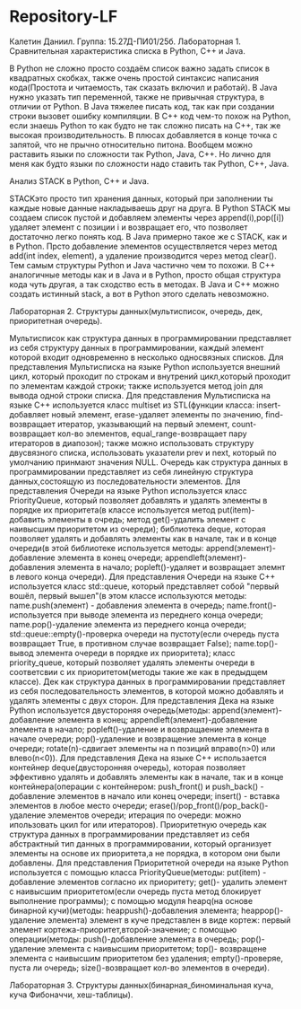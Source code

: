 # Repository-LF
Калетин Даниил. Группа: 15.27Д-ПИ01/25б.
Лабораторная 1.
Сравнительная характеристика списка в Python, C++ и Java.

В Python не сложно просто создаём список важно задать список в квадратных скобках, также очень простой синтаксис написания кода(Простота и читаемость, так сказать включил и работай). В Java нужно указать тип переменной, также не привычная структура, в отличии от Python. В Java тяжелее писать код, так как при создании строки вызовет ошибку компиляции. В C++ код чем-то похож на Python, если знаешь Python то как будто не так сложно писать на C++, так же высокая производительность. В плюсах добавляется в конце точка с запятой, что не прычно относительно питона. Вообщем можно раставить языки по сложности так Python, Java, C++. Но лично для меня как будто языки по сложности надо ставить так Python, C++, Java.

Анализ STACK в Python, C++ и Java.

STACKэто просто тип хранения данных, который при заполнении ты каждые новые данные накладываешь друг на друга.
В Python STACK мы создаем список пустой и добавляем элементы через append(i),pop([i]) удаляет элемент с позиции i и возвращает его, что позволяет достаточно легко понять код. В Java примерно такое же с STACK, как и в Python. Прсто добавление элементов осуществляется через метод add(int index, element), а удаление производится через метод clear(). Тем самым структуры Python и Java частично чем то похожи. В C++ аналогичные методы как и в Java и в Python, просто общая структура кода чуть другая, а так сходство есть в методах. В Java и C++ можно создать истинный stack, а вот в Python этого сделать невозможно.

Лабораторная 2.
Структуры данных(мультисписок, очередь, дек, приоритетная очередь).

Мультисписок как структура данных в программировании представляет из себя структуру данных в программировании, каждый элемент которой входит одновременно в несколько односвязных списков. Для представления Мультисписка на языке Python используется внешний цикл, который проходит по строкам и внутрений цикл,который проходит по элементам каждой строки; также используется метод join для вывода одной строки списка. Для представления Мультисписка на языке C++ используется класс multiset из STL(функции класса: insert-добавляет новый элемент, erase-удаляет элементы по значению, find-возвращает итератор, указывающий на первый элемент, count-возвращает кол-во элементов, equal_range-возвращает пару итераторов в диапозон); также можно использовать структуру двусвязного списка, использовать указатели prev и next, который по умолчанию принмают значения NULL.
Очередь как структура данных в программировании представляет из себя линейную структура данных,состоящую из последовательности элементов. Для представления Очереди на языке Python используется класс PriorityQueue, который позволяет добавлять и удалять элементы в порядке их приоритета(в классе используется метод put(item)- добавить элементы в очредь; метод get()-удалить элемент с наивысшим приоритетом из очереди); библиотека deque, которая позволяет удалять и добавлять элементы как в начале, так и в конце очереди(в этой библиотеке используется методы: append(элемент)-добавление элемента в конец очереди; appendleft(элемент)-добавления элемента в начало; popleft()-удаляет и возвращает элемнт в левого конца очереди). Для представления Очереди на языке C++ используется класс std::queue, который представляет собой "первый вошёл, первый вышел"(в этом классе используются методы: name.push(элемент) - добавления элемента в очередь; name.front()-используется при выводе элемента из переднего конца очереди; name.pop()-удаление элемента из переднего конца очереди; std::queue::empty()-проверка очереди на пустоту(если очередь пуста возвращает True, в противном случае возвращает False); name.top()-вывод элемента очереди в порядке их приоритета); класс priority_queue, который позволяет удалять элементы очереди в соответсвии с их приоритетом(методы такие же как в предыдщем классе).
Дек как структура данных в программировании представляет из себя последовательность элементов, в которой можно добавлять и удалять элементы с двух сторон. Для представления Дека на языке Python используется двустороняя очередь(методы: append(элемент)-добавление элемента в конец; appendleft(элемент)-добавление элемента в начало; popleft()-удаление и возвращаение элемента в начале очереди; pop()-удаление и возвращение элемента в конце очереди; rotate(n)-сдвигает элементы на n позиций вправо(n>0) или влево(n<0)). Для представления Дека на языке C++ использается контейнер deque(двусторонняя очередь), которая позволяет эффективно удалять и добавлять элементы как в начале, так и в конце контейнера(операции с контейнером: push_front() и push_back() - добавление элементов в начало или конец очереди; insert() - вставка элементов в любое место очереди; erase()/pop_front()/pop_back()- удаление элементов очереди; итерация по очереди: можно ипользовать цкил for или итераторов).
Приоритетную очередь как структура данных в программировании представляет из себя абстрактный тип данных в программировании, который организует элементы на основе их приоритета,а не порядка, в котором они были добавлены. Для представления Приоритетной очереди на языке Python используется с помощью класса PriorityQueue(методы: put(item) - добавление элементов согласно их приоритету; get()- удалить элемент с наивысшим приоритетом(если очередь пуста метод блокирует выполнение программы); с помощью модуля heapq(на основе бинарной кучи)(методы: heappush()-добавления элемента; heappop()-удаление элемента) элемент в куче представлен в виде кортеж: первый элемент кортежа-приоритет,второй-значение; с помощью операции(методы: push()-добавление элемента в очередь; pop()- удаление элемента с наивысшим приоритетом; top()- возвращене элемента с наивысшим приоритетом без удаления; empty()-проверяе, пуста ли очередь; size()-возвращает кол-во элементов в очереди).

Лабораторная 3.
Структуры данных(бинарная_биноминальная куча, куча Фибоначчи, хеш-таблицы).
